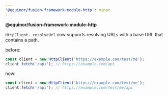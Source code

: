 ```yaml
---
'@equinor/fusion-framework-module-http': minor
---
```


**@equinor/fusion-framework-module-http**

`HttpClient._resolveUrl` now supports resolving URLs with a base URL that contains a path.

before:

```typescript
const client = new HttpClient('https://example.com/test/me');
client.fetch('/api'); // https://example.com/api
```

now:

```typescript
const client = new HttpClient('https://example.com/test/me');
client.fetch('/api'); // https://example.com/test/me/api
```
